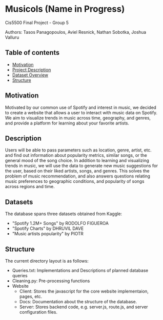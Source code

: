 # Musicols (Name in Progress)
Cis5500 Final Project - Group 5

Authors: Tasos Panagopoulos, Aviel Resnick, Nathan Sobotka, Joshua Valluru

## Table of contents
* [Motivation](#motivation)
* [Project Description](#description)
* [Dataset Overview](#datasets)
* [Structure](#structure)

## Motivation
Motivated by our common use of Spotify and interest in music, we decided to create a website that allows a user to interact with music data on Spotify. We aim to visualize trends in music across time, geography, and genres, and provide a platform for learning about your favorite artists.

## Description
Users will be able to pass parameters such as location, genre, artist, etc. and find out information about popularity metrics, similar songs, or the general mood of the song choice. In addition to learning and visualizing trends in music, we will use the data to generate new music suggestions for the user, based on their liked artists, songs, and genres. This solves the problem of music recommendation, and also answers questions relating music preferences to geographic conditions, and popularity of songs across regions and time.

## Datasets
The database spans three datasets obtained from Kaggle:
* "Spotify 1.2M+ Songs" by RODOLFO FIGUEROA
* "Spotify Charts" by DHRUVIL DAVE
* "Music artists popularity" by PIOTR 
	
## Structure
The current directory layout is as follows:
* Queries.txt: Implementations and Descriptions of planned database queries
* Cleaning.py: Pre-processing functions
* Website
  * Client: Stores the javascript for the core website implementaion, pages, etc. 
  * Docs: Documentation about the structure of the database.
  * Server: Stores backend code, e.g. server.js, route.js, and server configuration files.


